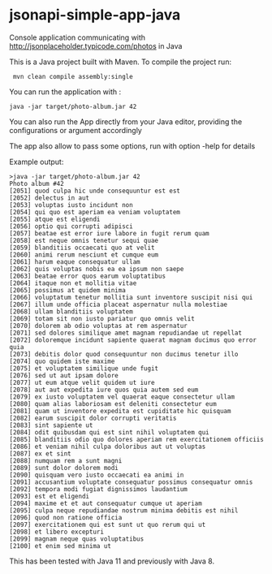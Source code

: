 # jsonapi-simple-app-java
Console application communicating with <http://jsonplaceholder.typicode.com/photos> in Java

This is a Java project built with Maven.
To compile the project run: 

     mvn clean compile assembly:single
     

You can run the application with : 
	
	java -jar target/photo-album.jar 42

You can also run the App directly from your Java editor, providing the configurations or argument accordingly

The app also allow to pass some options, run with option -help for details

Example output:

	>java -jar target/photo-album.jar 42
	Photo album #42
	[2051] quod culpa hic unde consequuntur est est
	[2052] delectus in aut
	[2053] voluptas iusto incidunt non
	[2054] qui quo est aperiam ea veniam voluptatem
	[2055] atque est eligendi
	[2056] optio qui corrupti adipisci
	[2057] beatae est error iure labore in fugit rerum quam
	[2058] est neque omnis tenetur sequi quae
	[2059] blanditiis occaecati quo at velit
	[2060] animi rerum nesciunt et cumque eum
	[2061] harum eaque consequatur ullam
	[2062] quis voluptas nobis ea ea ipsum non saepe
	[2063] beatae error quos earum voluptatibus
	[2064] itaque non et mollitia vitae
	[2065] possimus at quidem minima
	[2066] voluptatum tenetur mollitia sunt inventore suscipit nisi qui
	[2067] illum unde officia placeat aspernatur nulla molestiae
	[2068] ullam blanditiis voluptatem
	[2069] totam sit non iusto pariatur quo omnis velit
	[2070] dolorem ab odio voluptas at rem aspernatur
	[2071] sed dolores similique amet magnam repudiandae ut repellat
	[2072] doloremque incidunt sapiente quaerat magnam ducimus quo error quia
	[2073] debitis dolor quod consequuntur non ducimus tenetur illo
	[2074] quo quidem iste maxime
	[2075] et voluptatem similique unde fugit
	[2076] sed ut aut ipsam dolore
	[2077] ut eum atque velit quidem ut iure
	[2078] aut aut expedita iure quos quia autem sed eum
	[2079] ex iusto voluptatem vel quaerat eaque consectetur ullam
	[2080] quam alias laboriosam est deleniti consectetur eum
	[2081] quam ut inventore expedita est cupiditate hic quisquam
	[2082] earum suscipit dolor corrupti veritatis
	[2083] sint sapiente ut
	[2084] odit quibusdam qui est sint nihil voluptatem qui
	[2085] blanditiis odio quo dolores aperiam rem exercitationem officiis
	[2086] et veniam nihil culpa doloribus aut ut voluptas
	[2087] ex et sint
	[2088] numquam rem a sunt magni
	[2089] sunt dolor dolorem modi
	[2090] quisquam vero iusto occaecati ea animi in
	[2091] accusantium voluptate consequatur possimus consequatur omnis
	[2092] tempora modi fugiat dignissimos laudantium
	[2093] est et eligendi
	[2094] maxime et et aut consequatur cumque ut aperiam
	[2095] culpa neque repudiandae nostrum minima debitis est nihil
	[2096] quod non ratione officia
	[2097] exercitationem qui est sunt ut quo rerum qui ut
	[2098] et libero excepturi
	[2099] magnam neque quas voluptatibus
	[2100] et enim sed minima ut
	
	
This has been tested with Java 11 and previously with Java 8. 
